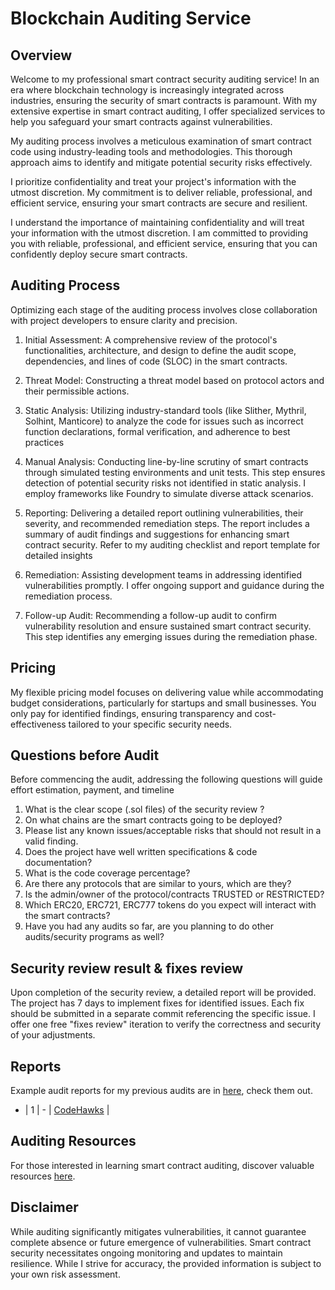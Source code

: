 # Blockchain Auditing Service

## Overview

Welcome to my professional smart contract security auditing service! In an era where blockchain technology is increasingly integrated across industries, ensuring the security of smart contracts is paramount. With my extensive expertise in smart contract auditing, I offer specialized services to help you safeguard your smart contracts against vulnerabilities.

My auditing process involves a meticulous examination of smart contract code using industry-leading tools and methodologies. This thorough approach aims to identify and mitigate potential security risks effectively.

I prioritize confidentiality and treat your project's information with the utmost discretion. My commitment is to deliver reliable, professional, and efficient service, ensuring your smart contracts are secure and resilient.

I understand the importance of maintaining confidentiality and will treat your information with the utmost discretion. I am committed to providing you with reliable, professional, and efficient service, ensuring that you can confidently deploy secure smart contracts.



## Auditing Process

Optimizing each stage of the auditing process involves close collaboration with project developers to ensure clarity and precision.

1. Initial Assessment: A comprehensive review of the protocol's functionalities, architecture, and design to define the audit scope, dependencies, and lines of code (SLOC) in the smart contracts.

2. Threat Model: Constructing a threat model based on protocol actors and their permissible actions.

3. Static Analysis: Utilizing industry-standard tools (like Slither, Mythril, Solhint, Manticore) to analyze the code for issues such as incorrect function declarations, formal verification, and adherence to best practices

4. Manual Analysis: Conducting line-by-line scrutiny of smart contracts through simulated testing environments and unit tests. This step ensures detection of potential security risks not identified in static analysis. I employ frameworks like Foundry to simulate diverse attack scenarios.

5. Reporting: Delivering a detailed report outlining vulnerabilities, their severity, and recommended remediation steps. The report includes a summary of audit findings and suggestions for enhancing smart contract security. Refer to my auditing checklist and report template for detailed insights

6. Remediation: Assisting development teams in addressing identified vulnerabilities promptly. I offer ongoing support and guidance during the remediation process.


7. Follow-up Audit: Recommending a follow-up audit to confirm vulnerability resolution and ensure sustained smart contract security. This step identifies any emerging issues during the remediation phase.

## Pricing

My flexible pricing model focuses on delivering value while accommodating budget considerations, particularly for startups and small businesses. You only pay for identified findings, ensuring transparency and cost-effectiveness tailored to your specific security needs.

## Questions before Audit

Before commencing the audit, addressing the following questions will guide effort estimation, payment, and timeline

1. What is the clear scope (.sol files) of the security review ?
2. On what chains are the smart contracts going to be deployed?
3. Please list any known issues/acceptable risks that should not result in a valid finding.
4. Does the project have well written specifications & code documentation?
5. What is the code coverage percentage?
6. Are there any protocols that are similar to yours, which are they?
7. Is the admin/owner of the protocol/contracts TRUSTED or RESTRICTED?
8. Which ERC20, ERC721, ERC777 tokens do you expect will interact with the smart contracts?
9. Have you had any audits so far, are you planning to do other audits/security programs as well?



## Security review result & fixes review

Upon completion of the security review, a detailed report will be provided. The project has 7 days to implement fixes for identified issues. Each fix should be submitted in a separate commit referencing the specific issue. I offer one free "fixes review" iteration to verify the correctness and security of your adjustments.

## Reports

Example audit reports for my previous audits are in [here](reports), check them out.

- | 1 | - | [CodeHawks](https://www.codehawks.com/contests/cllcnja1h0001lc08z7w0orxx) |

## Auditing Resources


For those interested in learning smart contract auditing, discover valuable resources [here](resources).

## Disclaimer

While auditing significantly mitigates vulnerabilities, it cannot guarantee complete absence or future emergence of vulnerabilities. Smart contract security necessitates ongoing monitoring and updates to maintain resilience. While I strive for accuracy, the provided information is subject to your own risk assessment.